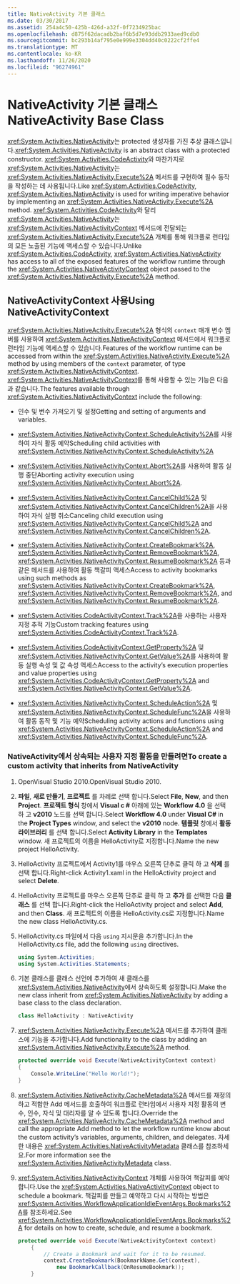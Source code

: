 ```yaml
---
title: NativeActivity 기본 클래스
ms.date: 03/30/2017
ms.assetid: 254a4c50-425b-426d-a32f-0f7234925bac
ms.openlocfilehash: d875f62dacadb2baf6b5d7e93ddb2933aed9cdb0
ms.sourcegitcommit: bc293b14af795e0e999e3304dd40c0222cf2ffe4
ms.translationtype: MT
ms.contentlocale: ko-KR
ms.lasthandoff: 11/26/2020
ms.locfileid: "96274961"
---
```

# <a name="nativeactivity-base-class"></a><span data-ttu-id="40af1-102">NativeActivity 기본 클래스</span><span class="sxs-lookup"><span data-stu-id="40af1-102">NativeActivity Base Class</span></span>

<span data-ttu-id="40af1-103"><xref:System.Activities.NativeActivity>는 protected 생성자를 가진 추상 클래스입니다.</span><span class="sxs-lookup"><span data-stu-id="40af1-103"><xref:System.Activities.NativeActivity> is an abstract class with a protected constructor.</span></span> <span data-ttu-id="40af1-104"><xref:System.Activities.CodeActivity>와 마찬가지로 <xref:System.Activities.NativeActivity>는 <xref:System.Activities.NativeActivity.Execute%2A> 메서드를 구현하여 필수 동작을 작성하는 데 사용됩니다.</span><span class="sxs-lookup"><span data-stu-id="40af1-104">Like <xref:System.Activities.CodeActivity>, <xref:System.Activities.NativeActivity> is used for writing imperative behavior by implementing an <xref:System.Activities.NativeActivity.Execute%2A> method.</span></span> <span data-ttu-id="40af1-105"><xref:System.Activities.CodeActivity>와 달리 <xref:System.Activities.NativeActivity>는 <xref:System.Activities.NativeActivityContext> 메서드에 전달되는 <xref:System.Activities.NativeActivity.Execute%2A> 개체를 통해 워크플로 런타임의 모든 노출된 기능에 액세스할 수 있습니다.</span><span class="sxs-lookup"><span data-stu-id="40af1-105">Unlike <xref:System.Activities.CodeActivity>, <xref:System.Activities.NativeActivity> has access to all of the exposed features of the workflow runtime through the <xref:System.Activities.NativeActivityContext> object passed to the <xref:System.Activities.NativeActivity.Execute%2A> method.</span></span>

## <a name="using-nativeactivitycontext"></a><span data-ttu-id="40af1-106">NativeActivityContext 사용</span><span class="sxs-lookup"><span data-stu-id="40af1-106">Using NativeActivityContext</span></span>

 <span data-ttu-id="40af1-107"><xref:System.Activities.NativeActivity.Execute%2A> 형식의 `context` 매개 변수 멤버를 사용하여 <xref:System.Activities.NativeActivityContext> 메서드에서 워크플로 런타임 기능에 액세스할 수 있습니다.</span><span class="sxs-lookup"><span data-stu-id="40af1-107">Features of the workflow runtime can be accessed from within the <xref:System.Activities.NativeActivity.Execute%2A> method by using members of the `context` parameter, of type <xref:System.Activities.NativeActivityContext>.</span></span> <span data-ttu-id="40af1-108"><xref:System.Activities.NativeActivityContext>를 통해 사용할 수 있는 기능은 다음과 같습니다.</span><span class="sxs-lookup"><span data-stu-id="40af1-108">The features available through <xref:System.Activities.NativeActivityContext> include the following:</span></span>

- <span data-ttu-id="40af1-109">인수 및 변수 가져오기 및 설정</span><span class="sxs-lookup"><span data-stu-id="40af1-109">Getting and setting of arguments and variables.</span></span>

- <span data-ttu-id="40af1-110"><xref:System.Activities.NativeActivityContext.ScheduleActivity%2A>를 사용하여 자식 활동 예약</span><span class="sxs-lookup"><span data-stu-id="40af1-110">Scheduling child activities with <xref:System.Activities.NativeActivityContext.ScheduleActivity%2A></span></span>

- <span data-ttu-id="40af1-111"><xref:System.Activities.NativeActivityContext.Abort%2A>를 사용하여 활동 실행 중단</span><span class="sxs-lookup"><span data-stu-id="40af1-111">Aborting activity execution using <xref:System.Activities.NativeActivityContext.Abort%2A>.</span></span>

- <span data-ttu-id="40af1-112"><xref:System.Activities.NativeActivityContext.CancelChild%2A> 및 <xref:System.Activities.NativeActivityContext.CancelChildren%2A>을 사용하여 자식 실행 취소</span><span class="sxs-lookup"><span data-stu-id="40af1-112">Canceling child execution using <xref:System.Activities.NativeActivityContext.CancelChild%2A> and <xref:System.Activities.NativeActivityContext.CancelChildren%2A>.</span></span>

- <span data-ttu-id="40af1-113"><xref:System.Activities.NativeActivityContext.CreateBookmark%2A>, <xref:System.Activities.NativeActivityContext.RemoveBookmark%2A>, <xref:System.Activities.NativeActivityContext.ResumeBookmark%2A> 등과 같은 메서드를 사용하여 활동 책갈피 액세스</span><span class="sxs-lookup"><span data-stu-id="40af1-113">Access to activity bookmarks using such methods as <xref:System.Activities.NativeActivityContext.CreateBookmark%2A>, <xref:System.Activities.NativeActivityContext.RemoveBookmark%2A>, and <xref:System.Activities.NativeActivityContext.ResumeBookmark%2A>.</span></span>

- <span data-ttu-id="40af1-114"><xref:System.Activities.CodeActivityContext.Track%2A>을 사용하는 사용자 지정 추적 기능</span><span class="sxs-lookup"><span data-stu-id="40af1-114">Custom tracking features using <xref:System.Activities.CodeActivityContext.Track%2A>.</span></span>

- <span data-ttu-id="40af1-115"><xref:System.Activities.CodeActivityContext.GetProperty%2A> 및 <xref:System.Activities.NativeActivityContext.GetValue%2A>를 사용하여 활동 실행 속성 및 값 속성 액세스</span><span class="sxs-lookup"><span data-stu-id="40af1-115">Access to the activity’s execution properties and value properties using <xref:System.Activities.CodeActivityContext.GetProperty%2A> and <xref:System.Activities.NativeActivityContext.GetValue%2A>.</span></span>

- <span data-ttu-id="40af1-116"><xref:System.Activities.NativeActivityContext.ScheduleAction%2A> 및 <xref:System.Activities.NativeActivityContext.ScheduleFunc%2A>을 사용하여 활동 동작 및 기능 예약</span><span class="sxs-lookup"><span data-stu-id="40af1-116">Scheduling activity actions and functions using <xref:System.Activities.NativeActivityContext.ScheduleAction%2A> and <xref:System.Activities.NativeActivityContext.ScheduleFunc%2A>.</span></span>

### <a name="to-create-a-custom-activity-that-inherits-from-nativeactivity"></a><span data-ttu-id="40af1-117">NativeActivity에서 상속되는 사용자 지정 활동을 만들려면</span><span class="sxs-lookup"><span data-stu-id="40af1-117">To create a custom activity that inherits from NativeActivity</span></span>

1. <span data-ttu-id="40af1-118">OpenVisual Studio 2010.</span><span class="sxs-lookup"><span data-stu-id="40af1-118">OpenVisual Studio 2010.</span></span>

2. <span data-ttu-id="40af1-119">**파일**, **새로 만들기**, **프로젝트** 를 차례로 선택 합니다.</span><span class="sxs-lookup"><span data-stu-id="40af1-119">Select **File**, **New**, and then **Project**.</span></span> <span data-ttu-id="40af1-120">**프로젝트 형식** 창에서 **Visual c #** 아래에 있는 **Workflow 4.0** 을 선택 하 고 **v2010** 노드를 선택 합니다.</span><span class="sxs-lookup"><span data-stu-id="40af1-120">Select **Workflow 4.0** under **Visual C#** in the **Project Types** window, and select the **v2010** node.</span></span> <span data-ttu-id="40af1-121">**템플릿** 창에서 **활동 라이브러리** 를 선택 합니다.</span><span class="sxs-lookup"><span data-stu-id="40af1-121">Select **Activity Library** in the **Templates** window.</span></span> <span data-ttu-id="40af1-122">새 프로젝트의 이름을 HelloActivity로 지정합니다.</span><span class="sxs-lookup"><span data-stu-id="40af1-122">Name the new project HelloActivity.</span></span>

3. <span data-ttu-id="40af1-123">HelloActivity 프로젝트에서 Activity1를 마우스 오른쪽 단추로 클릭 하 고 **삭제** 를 선택 합니다.</span><span class="sxs-lookup"><span data-stu-id="40af1-123">Right-click Activity1.xaml in the HelloActivity project and select **Delete**.</span></span>

4. <span data-ttu-id="40af1-124">HelloActivity 프로젝트를 마우스 오른쪽 단추로 클릭 하 고 **추가** 를 선택한 다음 **클래스** 를 선택 합니다.</span><span class="sxs-lookup"><span data-stu-id="40af1-124">Right-click the HelloActivity project and select **Add**, and then **Class**.</span></span> <span data-ttu-id="40af1-125">새 프로젝트의 이름을 HelloActivity.cs로 지정합니다.</span><span class="sxs-lookup"><span data-stu-id="40af1-125">Name the new class HelloActivity.cs.</span></span>

5. <span data-ttu-id="40af1-126">HelloActivity.cs 파일에서 다음 `using` 지시문을 추가합니다.</span><span class="sxs-lookup"><span data-stu-id="40af1-126">In the HelloActivity.cs file, add the following `using` directives.</span></span>

    ```csharp
    using System.Activities;
    using System.Activities.Statements;
    ```

6. <span data-ttu-id="40af1-127">기본 클래스를 클래스 선언에 추가하여 새 클래스를 <xref:System.Activities.NativeActivity>에서 상속하도록 설정합니다.</span><span class="sxs-lookup"><span data-stu-id="40af1-127">Make the new class inherit from <xref:System.Activities.NativeActivity> by adding a base class to the class declaration.</span></span>

    ```csharp
    class HelloActivity : NativeActivity
    ```

7. <span data-ttu-id="40af1-128"><xref:System.Activities.NativeActivity.Execute%2A> 메서드를 추가하여 클래스에 기능을 추가합니다.</span><span class="sxs-lookup"><span data-stu-id="40af1-128">Add functionality to the class by adding an <xref:System.Activities.NativeActivity.Execute%2A> method.</span></span>

    ```csharp
    protected override void Execute(NativeActivityContext context)
    {
        Console.WriteLine("Hello World!");
    }
    ```

8. <span data-ttu-id="40af1-129"><xref:System.Activities.NativeActivity.CacheMetadata%2A> 메서드를 재정의하고 적합한 Add 메서드를 호출하여 워크플로 런타임에서 사용자 지정 활동의 변수, 인수, 자식 및 대리자를 알 수 있도록 합니다.</span><span class="sxs-lookup"><span data-stu-id="40af1-129">Override the <xref:System.Activities.NativeActivity.CacheMetadata%2A> method and call the appropriate Add method to let the workflow runtime know about the custom activity’s variables, arguments, children, and delegates.</span></span> <span data-ttu-id="40af1-130">자세한 내용은 <xref:System.Activities.NativeActivityMetadata> 클래스를 참조하세요.</span><span class="sxs-lookup"><span data-stu-id="40af1-130">For more information see the <xref:System.Activities.NativeActivityMetadata> class.</span></span>

9. <span data-ttu-id="40af1-131"><xref:System.Activities.NativeActivityContext> 개체를 사용하여 책갈피를 예약합니다.</span><span class="sxs-lookup"><span data-stu-id="40af1-131">Use the <xref:System.Activities.NativeActivityContext> object to schedule a bookmark.</span></span> <span data-ttu-id="40af1-132">책갈피를 만들고 예약하고 다시 시작하는 방법은 <xref:System.Activities.WorkflowApplicationIdleEventArgs.Bookmarks%2A>를 참조하세요.</span><span class="sxs-lookup"><span data-stu-id="40af1-132">See <xref:System.Activities.WorkflowApplicationIdleEventArgs.Bookmarks%2A> for details on how to create, schedule, and resume a bookmark.</span></span>

    ```csharp
    protected override void Execute(NativeActivityContext context)
        {
            // Create a Bookmark and wait for it to be resumed.
            context.CreateBookmark(BookmarkName.Get(context),
                new BookmarkCallback(OnResumeBookmark));
        }
    ```
